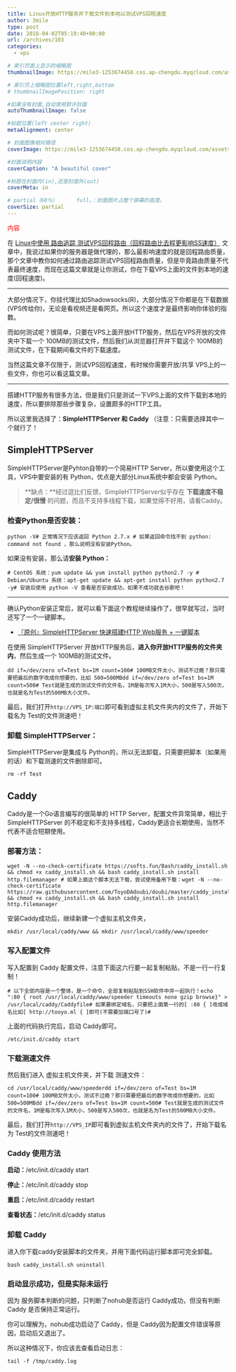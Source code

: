 ```yaml
---
title: Linux开放HTTP服务并下载文件到本地以测试VPS回程速度
author: 3mile
type: post
date: 2018-04-02T05:19:40+00:00
url: /archives/103
categories:
  - vps

# 索引页面上显示的缩略图
thumbnailImage: https://mile3-1253674458.cos.ap-chengdu.myqcloud.com/assets/cover/3.jpg

# 索引页上缩略图位置left,right,bottom
# thumbnailImagePosition: right

#如果没有封面,自动使用默许封面
autoThumbnailImage: false

#标题位置(left center right)
metaAlignment: center

# 封面图像相对路径
coverImage: https://mile3-1253674458.cos.ap-chengdu.myqcloud.com/assets/cover/3.jpg

#封面说明内容
coverCaption: "A beautiful cover"

#标题在封面内(in),还是封面外(out)
coverMeta: in

# partial（60％）		full，：封面图片占整个屏幕的高度。
coverSize: partial
---
```




<font color=red>内容</font>

在 [Linux中使用 路由追踪 测试VPS回程路由（回程路由比去程更影响SS速度）](https://doub.io/linux-jc4/) 文章中，我说过如果你的服务器是做代理的，那么最影响速度的就是回程路由质量，那个文章中教你如何通过路由追踪测试VPS回程路由质量，但是毕竟路由质量不代表最终速度，而现在这篇文章就是让你测试，你在下载VPS上面的文件到本地的速度(回程速度)。

------

大部分情况下，你挂代理比如Shadowsocks(R)，大部分情况下你都是在下载数据(VPS传给你)，无论是看视频还是看网页。所以这个速度才是最终影响你体验的指数。

而如何测试呢？很简单，只要在VPS上面开放HTTP服务，然后在VPS开放的文件夹中下载一个 100MB的测试文件，然后我们从浏览器打开并下载这个 100MB的测试文件，在下载期间看文件的下载速度。

当然这篇文章不仅限于，测试VPS回程速度，有时候你需要开放/共享 VPS上的一些文件，你也可以看这篇文章。

------

搭建HTTP服务有很多方法，但是我们只是测试一下VPS上面的文件下载到本地的速度，所以要排除那些步骤复杂，设置颇多的HTTP工具。

所以这里我选择了：**SimpleHTTPServer 和 Caddy** （注意：只需要选择其中一个就行了！

## SimpleHTTPServer

SimpleHTTPServer是Pyhton自带的一个简易HTTP Server，所以要使用这个工具，VPS中要安装的有 Python，优点是大部分Linux系统中都会安装 Python。

> **缺点：**经过逗比们反馈，SimpleHTTPServer似乎存在 **下载速度不稳定/很慢** 的问题，而且不支持多线程下载，如果觉得不好用，请看Caddy。

### 检查Python是否安装：

```
python -V# 正常情况下应该返回 Python 2.7.x # 如果返回命令找不到 python: command not found ，那么说明没有安装Python。
```

如果没有安装，那么请**安装 Python：**

```
# CentOS 系统：yum update && yum install python python2.7 -y # Debian/Ubuntu 系统：apt-get update && apt-get install python python2.7 -y# 安装后使用 python -V 查看是否安装成功，如果不成功就去谷歌吧！
```

------

确认Python安装正常后，就可以看下面这个教程继续操作了，很早就写过，当时还写了一个一键脚本。

- [『原创』SimpleHTTPServer 快速搭建HTTP Web服务 + 一键脚本](https://doub.io/wlzy-8/)

在使用 SimpleHTTPServer 开放HTTP服务后，**进入你开放HTTP服务的文件夹内**，然后生成一个 100MB的测试文件。

```
dd if=/dev/zero of=Test bs=1M count=100# 100MB文件太小，测试不过瘾？那只需要把最后的数字改成你想要的，比如 500=500MBdd if=/dev/zero of=Test bs=1M count=500# Test就是生成的测试文件的文件名，1M是每次写入1M大小，500是写入500次，也就是名为Test的500MB大小文件。
```

最后，我们打开` http://VPS_IP:端口 `即可看到虚拟主机文件夹内的文件了，开始下载名为 Test的文件测速吧！

### 卸载 SimpleHTTPServer：

SimpleHTTPServer是集成与 Python的，所以无法卸载，只需要把脚本（如果用的话）和下载测速的文件删除即可。

```
rm -rf Test
```

## Caddy

Caddy是一个Go语言编写的很简单的 HTTP Server，配置文件异常简单，相比于 SimpleHTTPServer 的不稳定和不支持多线程，Caddy更适合长期使用，当然不代表不适合短期使用。

### 部署方法：

```
wget -N --no-check-certificate https://softs.fun/Bash/caddy_install.sh && chmod +x caddy_install.sh && bash caddy_install.sh install http.filemanager # 如果上面这个脚本无法下载，尝试使用备用下载：wget -N --no-check-certificate https://raw.githubusercontent.com/ToyoDAdoubi/doubi/master/caddy_install.sh && chmod +x caddy_install.sh && bash caddy_install.sh install http.filemanager
```

安装Caddy成功后，继续新建一个虚拟主机文件夹，

```
mkdir /usr/local/caddy/www && mkdir /usr/local/caddy/www/speeder
```

### 写入配置文件

写入配置到 Caddy 配置文件，注意下面这六行要一起复制粘贴，不是一行一行复制！

```
# 以下全部内容是一个整体，是一个命令，全部复制粘贴到SSH软件中并一起执行！echo ":80 { root /usr/local/caddy/www/speeder timeouts none gzip browse}" > /usr/local/caddy/Caddyfile# 如果要绑定域名，只要把上面第一行的[ :80 { ]改成域名比如[ http://tooyo.ml { ]即可(不需要加端口号了)#
```

上面的代码执行完后，启动 Caddy即可。

```
/etc/init.d/caddy start
```

### 下载测速文件

然后我们进入 虚拟主机文件夹，并下载 测速文件：

```
cd /usr/local/caddy/www/speederdd if=/dev/zero of=Test bs=1M count=100# 100MB文件太小，测试不过瘾？那只需要把最后的数字改成你想要的，比如 500=500MBdd if=/dev/zero of=Test bs=1M count=500# Test就是生成的测试文件的文件名，1M是每次写入1M大小，500是写入500次，也就是名为Test的500MB大小文件。
```

最后，我们打开` http://VPS_IP `即可看到虚拟主机文件夹内的文件了，开始下载名为 Test的文件测速吧！

### Caddy 使用方法

**启动：**/etc/init.d/caddy start

**停止：**/etc/init.d/caddy stop

**重启：**/etc/init.d/caddy restart

**查看状态：**/etc/init.d/caddy status

### 卸载 Caddy

进入你下载caddy安装脚本的文件夹，并用下面代码运行脚本即可完全卸载。

```
bash caddy_install.sh uninstall
```

### 启动显示成功，但是实际未运行

因为 服务脚本判断的问题，只判断了nohub是否运行 Caddy成功，但没有判断 Caddy 是否保持正常运行。

你可以理解为，nohub成功启动了 Caddy，但是 Caddy因为配置文件错误等原因，启动后又退出了。

所以这种情况下，你应该去查看启动日志：

```
tail -f /tmp/caddy.log
```